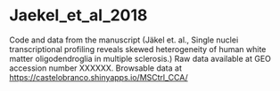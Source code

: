 # Jaekel_et_al_2018
Code and data from the manuscript (Jäkel et. al., Single nuclei transcriptional profiling reveals skewed heterogeneity of human white matter oligodendroglia in multiple sclerosis.)
Raw data available at GEO accession number XXXXXX. 
Browsable data at https://castelobranco.shinyapps.io/MSCtrl_CCA/

